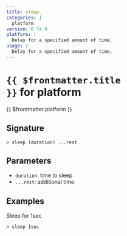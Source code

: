 ```yaml
---
title: sleep
categories: |
  platform
version: 0.74.0
platform: |
  Delay for a specified amount of time.
usage: |
  Delay for a specified amount of time.
---
```


# <code>{{ $frontmatter.title }}</code> for platform

<div class='command-title'>{{ $frontmatter.platform }}</div>

## Signature

```> sleep (duration) ...rest```

## Parameters

 -  `duration`: time to sleep
 -  `...rest`: additional time

## Examples

Sleep for 1sec
```shell
> sleep 1sec
```
